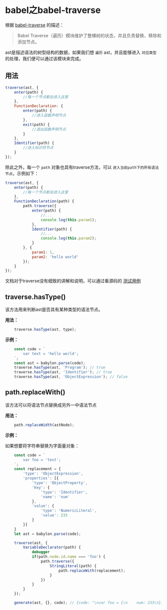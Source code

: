# babel之babel-traverse

根据 [babel-traverse](https://github.com/jamiebuilds/babel-handbook/blob/master/translations/zh-Hans/plugin-handbook.md#babel-traverse) 的描述：

> Babel Traverse（遍历）模块维护了整棵树的状态，并且负责替换、移除和添加节点。

ast是描述语法的树型结构的数据，如果我们想 `遍历` ast，并且能够进入 `对应类型` 的处理，我们便可以通过该模块来完成。

## 用法

```js
traverse(ast, {
    enter(path) {
        //每一个节点都会进入这里
    },
    FunctionDeclaration: {
        enter(path) {
            //进入函数声明节点
        },
        exit(path) {
            //退出函数声明节点
        }
    },
    Identifier(path) {
        //进入标识符节点
    }
});
```

除此之外，每一个 `path` 对象也具有traverse方法，可以 `进入当前path下的所有语法节点`，示例如下：

```js
traverse(ast, {
    enter(path) {
        //每一个节点都会进入这里
    },
    FunctionDeclaration(path) {
        path.traverse({
            enter(path) {
                //...
                console.log(this.param1);
            },
            Identifier(path) {
                //...
                console.log(this.param2);
            }
        }, {
            param1: 1,
            param2: 'hello world'
        });
    }
});
```

文档对于traverse没有细致的讲解和说明，可以通过看源码的 [测试用例](https://github.com/babel/babel/tree/master/packages/babel-traverse/test)

## traverse.hasType()

该方法用来判断ast是否具有某种类型的语法节点。

**用法：**

```js
    traverse.hasType(ast, type);
```

**示例：**

```js
    const code = `
        var text = 'hello world';
    `;
    const ast = babylon.parse(code);
    traverse.hasType(ast, 'Program'); // true
    traverse.hasType(ast, 'Identifier'); // true
    traverse.hasType(ast, 'ObjectExpression'); // false
```

## path.replaceWith()

该方法可以将语法节点替换成另外一中语法节点

**用法：**

```js
    path.replaceWidth(astNode);
```

**示例：**

如果想要将字符串替换为字面量对象：

```js
    const code = `
        var foo = 'test';
    `;
    const replacement = {
        'type': 'ObjectExpression',
        'properties': [{
            'type': 'ObjectProperty',
            'key': {
                'type': 'Identifier',
                'name': 'num'
            },
            'value': {
                'type': 'NumericLiteral',
                'value': 233
            }
        }]
    }
    let ast = babylon.parse(code);

    traverse(ast, {
        VariableDeclarator(path) {
            debugger
            if(path.node.id.name === 'foo') {
                path.traverse({
                    StringLiteral(path) {
                        path.replaceWith(replacement);
                    }
                })
            }
        }
    });

    generate(ast, {}, code); // {code: "\nvar foo = {\n    num: 233\n};"}
```

